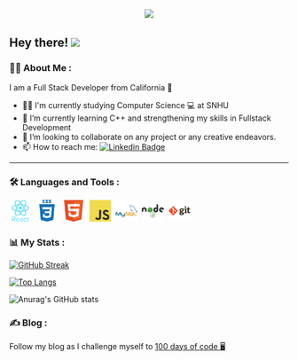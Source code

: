 <div align="center" width="100%">
<img src="https://github.com/TayHern/TayHern/assets/95730939/3e8a066c-1bc6-4bb2-8ad3-f91d3b3e4ed3">
</div>
<h2>
    Hey there!
    <img src="https://media.giphy.com/media/hvRJCLFzcasrR4ia7z/giphy.gif" width="30px"/>
</h2>

### :woman_technologist: About Me :
I am a Full Stack Developer from California 🌇
- 👩‍🎓 I'm currently studying Computer Science 💻 at SNHU
- 🌱 I’m currently learning C++ and strengthening my skills in Fullstack Development
- 💞️ I’m looking to collaborate on any project or any creative endeavors.
- 📫 How to reach me:
    [![Linkedin Badge](https://img.shields.io/badge/-Taylor_Hernandez-blue?style=flat&logo=Linkedin&logoColor=white)](https://www.linkedin.com/in/taylor-hernandez-4b1963228/)


---

### :hammer_and_wrench: Languages and Tools :

<div>
  <img src="https://github.com/devicons/devicon/blob/master/icons/react/react-original-wordmark.svg" title="React" alt="React" width="40" height="40"/>&nbsp;
  <img src="https://github.com/devicons/devicon/blob/master/icons/css3/css3-plain-wordmark.svg"  title="CSS3" alt="CSS" width="40" height="40"/>&nbsp;
  <img src="https://github.com/devicons/devicon/blob/master/icons/html5/html5-original.svg" title="HTML5" alt="HTML" width="40" height="40"/>&nbsp;
  <img src="https://github.com/devicons/devicon/blob/master/icons/javascript/javascript-original.svg" title="JavaScript" alt="JavaScript" width="40" height="40"/>&nbsp;
  <img src="https://github.com/devicons/devicon/blob/master/icons/mysql/mysql-original-wordmark.svg" title="MySQL"  alt="MySQL" width="40" height="40"/>&nbsp;
  <img src="https://github.com/devicons/devicon/blob/master/icons/nodejs/nodejs-original-wordmark.svg" title="NodeJS" alt="NodeJS" width="40" height="40"/>&nbsp;
  <img src="https://github.com/devicons/devicon/blob/master/icons/git/git-original-wordmark.svg" title="Git" **alt="Git" width="40" height="40"/>
</div>

### 📊 My Stats :

[![GitHub Streak](https://github-readme-streak-stats.herokuapp.com?user=TayHern&theme=green-nur&border_radius=4.6)](https://git.io/streak-stats)

[![Top Langs](https://github-readme-stats.vercel.app/api/top-langs/?username=TayHern&layout=compact&theme=vue-dark)](https://github.com/anuraghazra/github-readme-stats)

![Anurag's GitHub stats](https://github-readme-stats.vercel.app/api?username=TayHern&theme=vue-dark&show_icons=true)

### ✍️ Blog :
Follow my blog as I challenge myself to 
    [100 days of code 🖥️](https://taylorintech.hashnode.dev/hello-is-this-thing-on)

<!---
TAY-HERN/TAY-HERN is a ✨ special ✨ repository because its `README.md` (this file) appears on your GitHub profile.
You can click the Preview link to take a look at your changes.
--->

